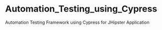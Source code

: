 # Automation_Testing_using_Cypress
Automation Testing Framework using Cypress for JHipster Application
